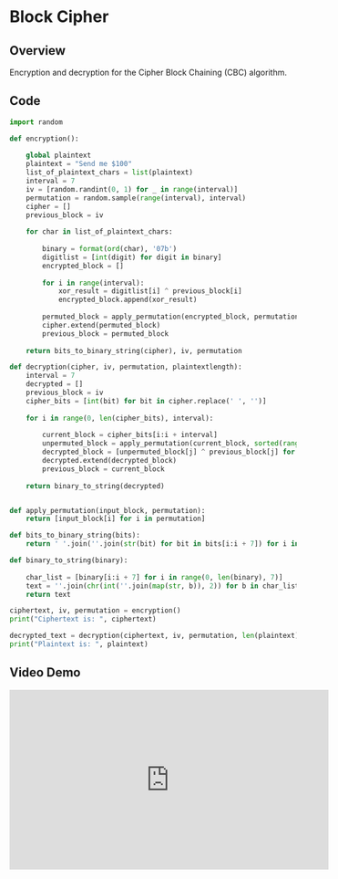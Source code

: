 # Block Cipher

## Overview
Encryption and decryption for the Cipher Block Chaining (CBC) algorithm.

## Code
```python
import random

def encryption():
    
    global plaintext    
    plaintext = "Send me $100"
    list_of_plaintext_chars = list(plaintext)    
    interval = 7      
    iv = [random.randint(0, 1) for _ in range(interval)]
    permutation = random.sample(range(interval), interval)  
    cipher = []
    previous_block = iv
    
    for char in list_of_plaintext_chars:
        
        binary = format(ord(char), '07b')
        digitlist = [int(digit) for digit in binary]
        encrypted_block = []
        
        for i in range(interval):
            xor_result = digitlist[i] ^ previous_block[i]            
            encrypted_block.append(xor_result)        
            
        permuted_block = apply_permutation(encrypted_block, permutation)        
        cipher.extend(permuted_block)        
        previous_block = permuted_block
    
    return bits_to_binary_string(cipher), iv, permutation

def decryption(cipher, iv, permutation, plaintextlength):
    interval = 7 
    decrypted = []
    previous_block = iv    
    cipher_bits = [int(bit) for bit in cipher.replace(' ', '')]
    
    for i in range(0, len(cipher_bits), interval):
        
        current_block = cipher_bits[i:i + interval]       
        unpermuted_block = apply_permutation(current_block, sorted(range(interval), key=lambda x: permutation[x]))        
        decrypted_block = [unpermuted_block[j] ^ previous_block[j] for j in range(interval)]        
        decrypted.extend(decrypted_block)        
        previous_block = current_block
    
    return binary_to_string(decrypted)


def apply_permutation(input_block, permutation):
    return [input_block[i] for i in permutation]

def bits_to_binary_string(bits):
    return ' '.join(''.join(str(bit) for bit in bits[i:i + 7]) for i in range(0, len(bits), 7))

def binary_to_string(binary):
    
    char_list = [binary[i:i + 7] for i in range(0, len(binary), 7)]    
    text = ''.join(chr(int(''.join(map(str, b)), 2)) for b in char_list)    
    return text

ciphertext, iv, permutation = encryption()
print("Ciphertext is: ", ciphertext)

decrypted_text = decryption(ciphertext, iv, permutation, len(plaintext))
print("Plaintext is: ", plaintext)
```

## Video Demo
<iframe width="560" height="315" src="https://www.youtube.com/embed/cGlrd0PJ-v4?si=5un_6atVZIpeK4Rj" title="YouTube video player" frameborder="0" allow="accelerometer; autoplay; clipboard-write; encrypted-media; gyroscope; picture-in-picture; web-share" referrerpolicy="strict-origin-when-cross-origin" allowfullscreen></iframe>
